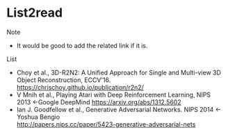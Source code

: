 # List2read

Note
- It would be good to add the related link if it is. 

List
- Choy et al., 3D-R2N2: A Unified Approach for Single and Multi-view 3D Object Reconstruction, ECCV'16.
	https://chrischoy.github.io/publication/r2n2/
- V Mnih et al., Playing Atari with Deep Reinforcement Learning, NIPS 2013 <-Google DeepMind
 	https://arxiv.org/abs/1312.5602
- Ian J. Goodfellow et al., Generative Adversarial Networks. NIPS 2014 <- Yoshua Bengio<br>
	http://papers.nips.cc/paper/5423-generative-adversarial-nets
